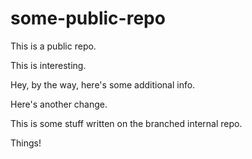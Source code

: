 # some-public-repo

This is a public repo.

This is interesting.

Hey, by the way, here's some additional info.

Here's another change.

This is some stuff written on the branched internal repo.

Things!
